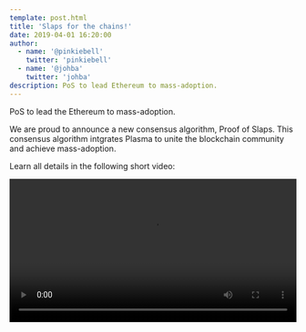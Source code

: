 ```yaml
---
template: post.html
title: 'Slaps for the chains!'
date: 2019-04-01 16:20:00
author:
  - name: '@pinkiebell'
    twitter: 'pinkiebell'
  - name: '@johba'
    twitter: 'johba'
description: PoS to lead Ethereum to mass-adoption.
---
```


PoS to lead the Ethereum to mass-adoption.

We are proud to announce a new consensus algorithm, Proof of Slaps. This consensus algorithm intgrates Plasma to unite the blockchain community and achieve mass-adoption.

Learn all details in the following short video:

<video id='slap-player' class='video-js vjs-default-skin' style='width:720px;max-width:100%' controls>
	<source type='application/x-mpegURL' src="/media/slaps/forTheChains.m3u8">
</video>
<link href='https://vjs.zencdn.net/7.4.1/video-js.css' rel='stylesheet'>
<script src='https://vjs.zencdn.net/7.4.1/video.js'></script>
<script type='application/javascript'>videojs('slap-player');</script>
